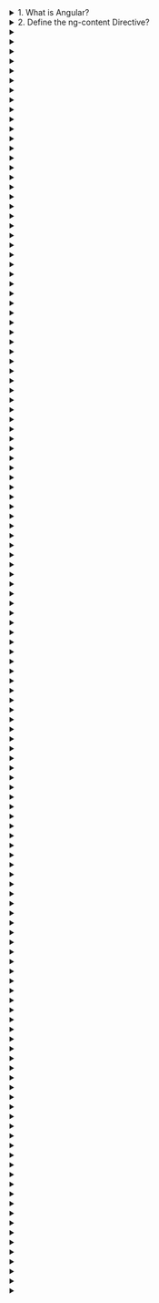 <details> 
 <summary>1. What is Angular?</summary>    
   Angular is a TypeScript-based open-source web application framework, developed and maintained by Google. It offers an easy and   powerful way of building front end web-based applications.
Angular integrates a range of features like declarative templates, dependency injection, end-to-end tooling, etc. that facilitates web application development.
</details>

<details> 
 <summary>2. Define the ng-content Directive?</summary>    
Conventional HTML elements have some content between the tags. For instance:
<p>Put your paragraph here</p>
Now consider the following example of having custom text between angular tags:
<app-work>This won’t work like HTML until you use ng-content Directive</app-work>
However, doing so won’t work the way it worked for HTML elements. In order to make it work just like the HTML example mentioned above, we need to use the ng-content Directive. Moreover, it is helpful in building reusable components.
</details>

<details> 
 <summary></summary>    
 ```
 ```
</details>

<details> 
 <summary></summary>    
 ```
 ```
</details>

<details> 
 <summary></summary>    
 ```
 ```
</details>

<details> 
 <summary></summary>    
 ```
 ```
</details>

<details> 
 <summary></summary>    
 ```
 ```
</details>

<details> 
 <summary></summary>    
 ```
 ```
</details>

<details> 
 <summary></summary>    
 ```
 ```
</details>

<details> 
 <summary></summary>    
 ```
 ```
</details>

<details> 
 <summary></summary>    
 ```
 ```
</details>

<details> 
 <summary></summary>    
 ```
 ```
</details>

<details> 
 <summary></summary>    
 ```
 ```
</details>

<details> 
 <summary></summary>    
 ```
 ```
</details>

<details> 
 <summary></summary>    
 ```
 ```
</details>

<details> 
 <summary></summary>    
 ```
 ```
</details>

<details> 
 <summary></summary>    
 ```
 ```
</details>

<details> 
 <summary></summary>    
 ```
 ```
</details>

<details> 
 <summary></summary>    
 ```
 ```
</details>

<details> 
 <summary></summary>    
 ```
 ```
</details>

<details> 
 <summary></summary>    
 ```
 ```
</details>

<details> 
 <summary></summary>    
 ```
 ```
</details>

<details> 
 <summary></summary>    
 ```
 ```
</details>

<details> 
 <summary></summary>    
 ```
 ```
</details>

<details> 
 <summary></summary>    
 ```
 ```
</details>

<details> 
 <summary></summary>    
 ```
 ```
</details>

<details> 
 <summary></summary>    
 ```
 ```
</details>

<details> 
 <summary></summary>    
 ```
 ```
</details>

<details> 
 <summary></summary>    
 ```
 ```
</details>

<details> 
 <summary></summary>    
 ```
 ```
</details>

<details> 
 <summary></summary>    
 ```
 ```
</details>

<details> 
 <summary></summary>    
 ```
 ```
</details>

<details> 
 <summary></summary>    
 ```
 ```
</details>

<details> 
 <summary></summary>    
 ```
 ```
</details>

<details> 
 <summary></summary>    
 ```
 ```
</details>

<details> 
 <summary></summary>    
 ```
 ```
</details>

<details> 
 <summary></summary>    
 ```
 ```
</details>

<details> 
 <summary></summary>    
 ```
 ```
</details>

<details> 
 <summary></summary>    
 ```
 ```
</details>

<details> 
 <summary></summary>    
 ```
 ```
</details>

<details> 
 <summary></summary>    
 ```
 ```
</details>

<details> 
 <summary></summary>    
 ```
 ```
</details>

<details> 
 <summary></summary>    
 ```
 ```
</details>

<details> 
 <summary></summary>    
 ```
 ```
</details>

<details> 
 <summary></summary>    
 ```
 ```
</details>

<details> 
 <summary></summary>    
 ```
 ```
</details>

<details> 
 <summary></summary>    
 ```
 ```
</details>

<details> 
 <summary></summary>    
 ```
 ```
</details>

<details> 
 <summary></summary>    
 ```
 ```
</details>

<details> 
 <summary></summary>    
 ```
 ```
</details>

<details> 
 <summary></summary>    
 ```
 ```
</details>

<details> 
 <summary></summary>    
 ```
 ```
</details>

<details> 
 <summary></summary>    
 ```
 ```
</details>

<details> 
 <summary></summary>    
 ```
 ```
</details>

<details> 
 <summary></summary>    
 ```
 ```
</details>

<details> 
 <summary></summary>    
 ```
 ```
</details>

<details> 
 <summary></summary>    
 ```
 ```
</details>

<details> 
 <summary></summary>    
 ```
 ```
</details>

<details> 
 <summary></summary>    
 ```
 ```
</details>

<details> 
 <summary></summary>    
 ```
 ```
</details>

<details> 
 <summary></summary>    
 ```
 ```
</details>

<details> 
 <summary></summary>    
 ```
 ```
</details>

<details> 
 <summary></summary>    
 ```
 ```
</details>

<details> 
 <summary></summary>    
 ```
 ```
</details>

<details> 
 <summary></summary>    
 ```
 ```
</details>

<details> 
 <summary></summary>    
 ```
 ```
</details>

<details> 
 <summary></summary>    
 ```
 ```
</details>

<details> 
 <summary></summary>    
 ```
 ```
</details>

<details> 
 <summary></summary>    
 ```
 ```
</details>

<details> 
 <summary></summary>    
 ```
 ```
</details>

<details> 
 <summary></summary>    
 ```
 ```
</details>

<details> 
 <summary></summary>    
 ```
 ```
</details>

<details> 
 <summary></summary>    
 ```
 ```
</details>

<details> 
 <summary></summary>    
 ```
 ```
</details>

<details> 
 <summary></summary>    
 ```
 ```
</details>

<details> 
 <summary></summary>    
 ```
 ```
</details>

<details> 
 <summary></summary>    
 ```
 ```
</details>

<details> 
 <summary></summary>    
 ```
 ```
</details>

<details> 
 <summary></summary>    
 ```
 ```
</details>

<details> 
 <summary></summary>    
 ```
 ```
</details>

<details> 
 <summary></summary>    
 ```
 ```
</details>

<details> 
 <summary></summary>    
 ```
 ```
</details>

<details> 
 <summary></summary>    
 ```
 ```
</details>

<details> 
 <summary></summary>    
 ```
 ```
</details>

<details> 
 <summary></summary>    
 ```
 ```
</details>

<details> 
 <summary></summary>    
 ```
 ```
</details>

<details> 
 <summary></summary>    
 ```
 ```
</details>

<details> 
 <summary></summary>    
 ```
 ```
</details>

<details> 
 <summary></summary>    
 ```
 ```
</details>

<details> 
 <summary></summary>    
 ```
 ```
</details>

<details> 
 <summary></summary>    
 ```
 ```
</details>

<details> 
 <summary></summary>    
 ```
 ```
</details>

<details> 
 <summary></summary>    
 ```
 ```
</details>

<details> 
 <summary></summary>    
 ```
 ```
</details>

<details> 
 <summary></summary>    
 ```
 ```
</details>

<details> 
 <summary></summary>    
 ```
 ```
</details>

<details> 
 <summary></summary>    
 ```
 ```
</details>

<details> 
 <summary></summary>    
 ```
 ```
</details>

<details> 
 <summary></summary>    
 ```
 ```
</details>

<details> 
 <summary></summary>    
 ```
 ```
</details>

<details> 
 <summary></summary>    
 ```
 ```
</details>

<details> 
 <summary></summary>    
 ```
 ```
</details>

<details> 
 <summary></summary>    
 ```
 ```
</details>

<details> 
 <summary></summary>    
 ```
 ```
</details>

<details> 
 <summary></summary>    
 ```
 ```
</details>

<details> 
 <summary></summary>    
 ```
 ```
</details>

<details> 
 <summary></summary>    
 ```
 ```
</details>

<details> 
 <summary></summary>    
 ```
 ```
</details>

<details> 
 <summary></summary>    
 ```
 ```
</details>

<details> 
 <summary></summary>    
 ```
 ```
</details>

<details> 
 <summary></summary>    
 ```
 ```
</details>

<details> 
 <summary></summary>    
 ```
 ```
</details>

<details> 
 <summary></summary>    
 ```
 ```
</details>

<details> 
 <summary></summary>    
 ```
 ```
</details>

<details> 
 <summary></summary>    
 ```
 ```
</details>

<details> 
 <summary></summary>    
 ```
 ```
</details>

<details> 
 <summary></summary>    
 ```
 ```
</details>

<details> 
 <summary></summary>    
 ```
 ```
</details>

<details> 
 <summary></summary>    
 ```
 ```
</details>

<details> 
 <summary></summary>    
 ```
 ```
</details>

<details> 
 <summary></summary>    
 ```
 ```
</details>

<details> 
 <summary></summary>    
 ```
 ```
</details>

<details> 
 <summary></summary>    
 ```
 ```
</details>

<details> 
 <summary></summary>    
 ```
 ```
</details>

<details> 
 <summary></summary>    
 ```
 ```
</details>

<details> 
 <summary></summary>    
 ```
 ```
</details>

<details> 
 <summary></summary>    
 ```
 ```
</details>

<details> 
 <summary></summary>    
 ```
 ```
</details>

<details> 
 <summary></summary>    
 ```
 ```
</details>

<details> 
 <summary></summary>    
 ```
 ```
</details>

<details> 
 <summary></summary>    
 ```
 ```
</details>

<details> 
 <summary></summary>    
 ```
 ```
</details>

<details> 
 <summary></summary>    
 ```
 ```
</details>

